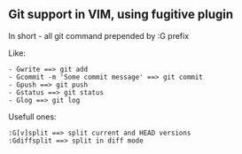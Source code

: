 ## Git support in VIM, using fugitive plugin

In short - all git command prepended by :G prefix

Like:
```
- Gwrite ==> git add
- Gcommit -m 'Some commit message' ==> git commit
- Gpush ==> git push
- Gstatus ==> git status
- Glog ==> git log 
```

Usefull ones:
```
:G[v]split ==> split current and HEAD versions
:Gdiffsplit ==> split in diff mode
```
